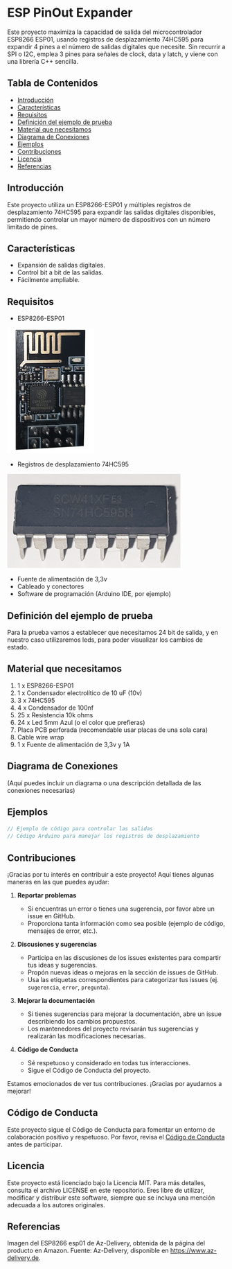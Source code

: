 
# ESP PinOut Expander

Este proyecto maximiza la capacidad de salida del microcontrolador ESP8266 ESP01, usando registros de desplazamiento 74HC595 para expandir 4 pines a el número de salidas digitales que necesite. Sin recurrir a SPI o I2C, emplea 3 pines para señales de clock, data y latch, y viene con una librería C++ sencilla.

## Tabla de Contenidos
- [Introducción](#introducción)
- [Características](#características)
- [Requisitos](#requisitos)
- [Definición del ejemplo de prueba](#definición-del-ejemplo-de-prueba)
- [Material que necesitamos](#material-que-necesitamos)
- [Diagrama de Conexiones](#diagrama-de-conexiones)
- [Ejemplos](#ejemplos)
- [Contribuciones](#contribuciones)
- [Licencia](#licencia)
- [Referencias](#referencias)

## Introducción
Este proyecto utiliza un ESP8266-ESP01 y múltiples registros de desplazamiento 74HC595 para expandir las salidas digitales disponibles, permitiendo controlar un mayor número de dispositivos con un número limitado de pines.

## Características
- Expansión de salidas digitales.
- Control bit a bit de las salidas.
- Fácilmente ampliable.

## Requisitos
- ESP8266-ESP01

![Fotografía del ESP8266-ESP01](imagenes/8266esp01-foto.jpg)

- Registros de desplazamiento 74HC595

![Fotografía del TTL 74HC595](imagenes/74HC575-foto.jpg)

- Fuente de alimentación de 3,3v
- Cableado y conectores
- Software de programación (Arduino IDE, por ejemplo)

## Definición del ejemplo de prueba
Para la prueba vamos a establecer que necesitamos 24 bit de salida, y en nuestro caso utilizaremos leds, para poder visualizar los cambios de estado.

## Material que necesitamos
1. 1 x ESP8266-ESP01
2. 1 x Condensador electrolítico de 10 uF (10v)
3. 3 x 74HC595
4. 4 x Condensador de 100nf
5. 25 x Resistencia 10k ohms
6. 24 x Led 5mm Azul (o el color que prefieras)
7. Placa PCB perforada (recomendable usar placas de una sola cara)
8. Cable wire wrap
9. 1 x Fuente de alimentación de 3,3v y 1A

## Diagrama de Conexiones
(Aquí puedes incluir un diagrama o una descripción detallada de las conexiones necesarias)

## Ejemplos
```cpp
// Ejemplo de código para controlar las salidas
// Código Arduino para manejar los registros de desplazamiento
```

## Contribuciones
¡Gracias por tu interés en contribuir a este proyecto! Aquí tienes algunas maneras en las que puedes ayudar:

1. **Reportar problemas**
    - Si encuentras un error o tienes una sugerencia, por favor abre un issue en GitHub.
    - Proporciona tanta información como sea posible (ejemplo de código, mensajes de error, etc.).

2. **Discusiones y sugerencias**
    - Participa en las discusiones de los issues existentes para compartir tus ideas y sugerencias.
    - Propón nuevas ideas o mejoras en la sección de issues de GitHub.
    - Usa las etiquetas correspondientes para categorizar tus issues (ej. `sugerencia`, `error`, `pregunta`).

3. **Mejorar la documentación**
    - Si tienes sugerencias para mejorar la documentación, abre un issue describiendo los cambios propuestos.
    - Los mantenedores del proyecto revisarán tus sugerencias y realizarán las modificaciones necesarias.

4. **Código de Conducta**
    - Sé respetuoso y considerado en todas tus interacciones.
    - Sigue el Código de Conducta del proyecto.

Estamos emocionados de ver tus contribuciones. ¡Gracias por ayudarnos a mejorar!

## Código de Conducta
Este proyecto sigue el Código de Conducta para fomentar un entorno de colaboración positivo y respetuoso. Por favor, revisa el [Código de Conducta](CODE_OF_CONDUCT.md) antes de participar.

## Licencia
Este proyecto está licenciado bajo la Licencia MIT. Para más detalles, consulta el archivo LICENSE en este repositorio. Eres libre de utilizar, modificar y distribuir este software, siempre que se incluya una mención adecuada a los autores originales.

## Referencias

Imagen del ESP8266 esp01 de Az-Delivery, obtenida de la página del producto en Amazon. Fuente: Az-Delivery, disponible en https://www.az-delivery.de.
